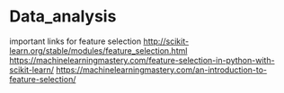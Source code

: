 # Data_analysis

important links for feature selection
http://scikit-learn.org/stable/modules/feature_selection.html
https://machinelearningmastery.com/feature-selection-in-python-with-scikit-learn/
https://machinelearningmastery.com/an-introduction-to-feature-selection/